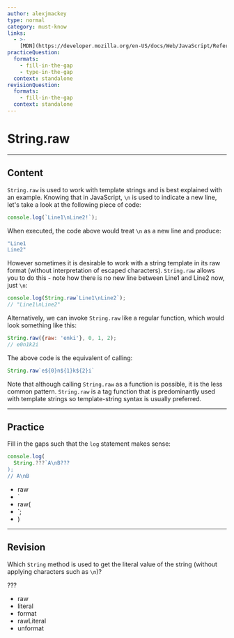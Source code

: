 ```yaml
---
author: alexjmackey
type: normal
category: must-know
links:
  - >-
    [MDN](https://developer.mozilla.org/en-US/docs/Web/JavaScript/Reference/Global_Objects/String/raw){website}
practiceQuestion:
  formats:
    - fill-in-the-gap
    - type-in-the-gap
  context: standalone
revisionQuestion:
  formats:
    - fill-in-the-gap
  context: standalone
---
```


# String.raw


---

## Content

`String.raw` is used to work with template strings and is best explained with an example. Knowing that in JavaScript, `\n` is used to indicate a new line, let's take a look at the following piece of code:

```javascript
console.log(`Line1\nLine2!`);
```

When executed, the code above would treat `\n` as a new line and produce:

```bash
"Line1
Line2"
```

However sometimes it is desirable to work with a string template in its raw format (without interpretation of escaped characters). `String.raw` allows you to do this - note how there is no new line between Line1 and Line2 now, just `\n`:

```javascript
console.log(String.raw`Line1\nLine2`);
// "Line1\nLine2"
```

Alternatively, we can invoke `String.raw` like a regular function, which would look something like this:

```js
String.raw({raw: 'enki'}, 0, 1, 2);
// e0n1k2i
```

The above code is the equivalent of calling:

```js
String.raw`e${0}n${1}k${2}i`
```

Note that although calling `String.raw` as a function is possible, it is the less common pattern. `String.raw` is a tag function that is predominantly used with template strings so template-string syntax is usually preferred.


---

## Practice

Fill in the gaps such that the `log` statement makes sense:

```javascript
console.log(
  String.???`A\nB???
);
// A\nB
```

- raw
- `
- raw(
- `;
- )


---

## Revision

Which `String` method is used to get the literal value of the string (without applying characters such as `\n`)?

???

- raw
- literal
- format
- rawLiteral
- unformat
 
